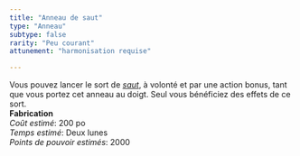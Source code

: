 ```yaml
---
title: "Anneau de saut"
type: "Anneau"
subtype: false
rarity: "Peu courant"
attunement: "harmonisation requise"

---
```

Vous pouvez lancer le sort de [_saut_](/grimoire/saut/), à volonté et par une action bonus, tant que vous portez cet anneau au doigt. Seul vous bénéficiez des effets de ce sort.  
**Fabrication**  
*Coût estimé*: 200 po    
*Temps estimé*: Deux lunes  
*Points de pouvoir estimés*: 2000  

